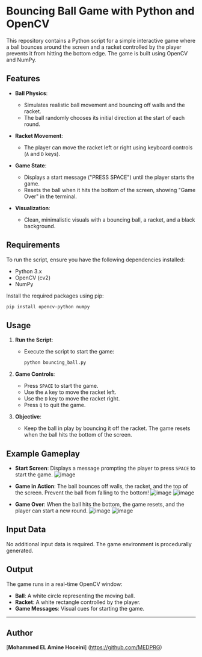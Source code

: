 # Bouncing Ball Game with Python and OpenCV

This repository contains a Python script for a simple interactive game where a ball bounces around the screen and a racket controlled by the player prevents it from hitting the bottom edge. The game is built using OpenCV and NumPy.

## Features

- **Ball Physics**:

  - Simulates realistic ball movement and bouncing off walls and the racket.
  - The ball randomly chooses its initial direction at the start of each round.

- **Racket Movement**:

  - The player can move the racket left or right using keyboard controls (`A` and `D` keys).

- **Game State**:

  - Displays a start message ("PRESS SPACE") until the player starts the game.
  - Resets the ball when it hits the bottom of the screen, showing "Game Over" in the terminal.

- **Visualization**:
  - Clean, minimalistic visuals with a bouncing ball, a racket, and a black background.

## Requirements

To run the script, ensure you have the following dependencies installed:

- Python 3.x
- OpenCV (cv2)
- NumPy

Install the required packages using pip:

```bash
pip install opencv-python numpy
```

## Usage

1. **Run the Script**:

   - Execute the script to start the game:
     ```bash
     python bouncing_ball.py
     ```

2. **Game Controls**:

   - Press `SPACE` to start the game.
   - Use the `A` key to move the racket left.
   - Use the `D` key to move the racket right.
   - Press `Q` to quit the game.

3. **Objective**:
   - Keep the ball in play by bouncing it off the racket. The game resets when the ball hits the bottom of the screen.

## Example Gameplay

- **Start Screen**:
  Displays a message prompting the player to press `SPACE` to start the game.
  ![image](https://github.com/user-attachments/assets/47fd55bf-e722-421f-a73d-7df1d0dbe139)

- **Game in Action**:
  The ball bounces off walls, the racket, and the top of the screen. Prevent the ball from falling to the bottom!
  ![image](https://github.com/user-attachments/assets/63d2d240-29e6-4d81-89d0-c1ad9f5e9e8f)
  ![image](https://github.com/user-attachments/assets/7c30f733-467b-4ced-9517-9b437aab0ac6)

- **Game Over**:
  When the ball hits the bottom, the game resets, and the player can start a new round.
  ![image](https://github.com/user-attachments/assets/2376551a-a8c5-45ad-8c78-ab98d0a5133e)
  ![image](https://github.com/user-attachments/assets/47fd55bf-e722-421f-a73d-7df1d0dbe139)

## Input Data

No additional input data is required. The game environment is procedurally generated.

## Output

The game runs in a real-time OpenCV window:

- **Ball**: A white circle representing the moving ball.
- **Racket**: A white rectangle controlled by the player.
- **Game Messages**: Visual cues for starting the game.

---

## Author

[**Mohammed EL Amine Hoceini**] (https://github.com/MEDPRG)
